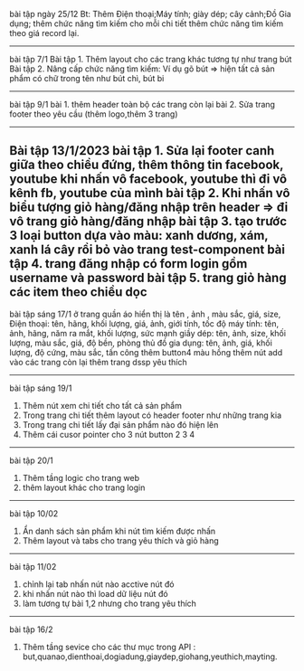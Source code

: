 bài tập ngày 25/12
Bt: Thêm Điện thoại;Máy tính; giày dép;
cây cảnh;Đồ Gia dụng;
thêm chức năng tìm kiếm cho mỗi chi tiết
thêm chức năng tìm kiếm theo giá
record lại.

---

bài tập 7/1
Bài tập 1. Thêm layout cho các trang khác tương tự như trang bút
Bài tập 2. Nâng cấp chức năng tìm kiếm: Ví dụ gõ bút => hiện tất cả sản phẩm có chữ trong tên như bút chì, bút bi

---

bài tập 9/1
bài 1. thêm header toàn bộ các trang còn lại
bài 2. Sửa trang footer theo yêu cầu (thêm logo,thêm 3 trang)

---

Bài tập 13/1/2023
bài tập 1. Sửa lại footer canh giữa theo chiều đứng, thêm thông tin facebook, youtube khi nhấn vô facebook, youtube thì đi vô kênh fb, youtube của mình
bài tập 2. Khi nhấn vô biểu tượng giỏ hàng/đăng nhập trên header => đi vô trang giỏ hàng/đăng nhập
bài tập 3. tạo trước 3 loại button dựa vào màu: xanh dương, xám, xanh lá cây rồi bỏ vào trang test-component
bài tập 4. trang đăng nhập có form login gồm username và password
bài tập 5. trang giỏ hàng các item theo chiều dọc
---
bài tập sáng 17/1
ở trang quần áo hiển thị là tên , ảnh , màu sắc, giá, size, 
Điện thoại: tên, hãng, khối lượng, giá, ảnh, giới tính, tốc độ
máy tính: tên, ảnh, hãng, năm ra mắt, khối lượng, sức mạnh
giầy dép: tên, ảnh, size, khối lượng, màu sắc, giá, độ bền, phòng thủ
đồ gia dụng: tên, ảnh, giá, khối lượng, độ cứng, màu sắc, tấn công
thêm button4 màu hồng
thêm nút add vào các trang còn lại
thêm trang dssp yêu thích
______
bài tập sáng 19/1
1. Thêm nút xem chi tiết cho tất cả sản phẩm
2. Trong trang chi tiết thêm layout có header footer như những trang kia
3. Trong trang chi tiết lấy đại sản phẩm nào đó hiện lên
4. Thêm cái cusor pointer cho 3 nút button 2 3 4
________
bài tập 20/1
1. Thêm tầng logic cho trang web
2. thêm layout khác cho trang login
___________
bài tập 10/02
1. Ẩn danh sách sản phẩm khi nút tìm kiếm được nhấn 
2. Thêm layout và tabs cho trang yêu thích và giỏ hàng

____________________
bài tập 11/02
1. chỉnh lại tab nhấn nút nào acctive nút đó
2. khi nhấn nút nào thì load dữ liệu nút đó
3. làm tương tự bài 1,2 nhưng cho trang yêu thích

_____________________
bài tập 16/2
1. Thêm tầng sevice cho các thư mục trong API : but,quanao,dienthoai,dogiadung,giaydep,giohang,yeuthich,mayting.

